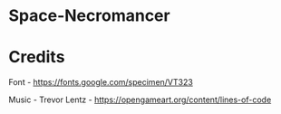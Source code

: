 # Space-Necromancer

# Credits
Font - https://fonts.google.com/specimen/VT323

Music - Trevor Lentz - https://opengameart.org/content/lines-of-code